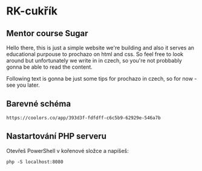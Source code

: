 RK-cukřík
=========

Mentor course Sugar
-------------------

Hello there, this is just a simple website we're building and also it serves an educational purpouse to prochazo on html and css. So feel free to look around but unfortunately we write in in czech, so you're not probbably gonna be able to read the content.

Following text is gonna be just some tips for prochazo in czech, so for now - see you later.

Barevné schéma
--------------

    https://coolors.co/app/393d3f-fdfdff-c6c5b9-62929e-546a7b

Nastartování PHP serveru
------------------------

Otevřeš PowerShell v kořenové složce a napíšeš:

    php -S localhost:8080